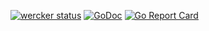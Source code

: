 [![wercker status](https://app.wercker.com/status/130dafec226a3ca27e26a5899b2db75c/s/master "wercker status")](https://app.wercker.com/project/byKey/130dafec226a3ca27e26a5899b2db75c)
[![GoDoc](https://godoc.org/github.com/wayneashleyberry/css-color?status.svg)](https://godoc.org/github.com/wayneashleyberry/css-color)
[![Go Report Card](https://goreportcard.com/badge/github.com/wayneashleyberry/css-color)](https://goreportcard.com/report/github.com/wayneashleyberry/css-color)
